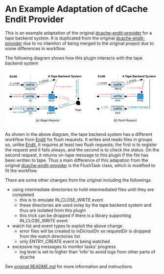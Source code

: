 An Example Adaptation of dCache Endit Provider
==============================================

This is an example adaptation of the original [dcache-endit-provider] for a tape backend system. It is duplicated from the original [dcache-endit-provider] due to no intention of being merged to the original project due to some differences in workflow.

The following diagram shows how this plugin interacts with the tape backend system

![endit-tapebackend-interactions.png](endit-tapebackend-interactions.png)


As shown in the above diagram, the tape backend system has a different workflow from [Endit] for flush requests.  It writes and reads files in groups so, unlike [Endit], it requires at least two flush requests; the first is to register the request and it fails always, and the second is to check the status.  On the second request, it returns on-tape message to this plugin if the file has been written to tape. Thus a main difference of this adapation from the original [dcache-endit-provider] is the FlushTask class, which is modified to fit the workflow.

There are some other changes from the original including the followings

* using intermediate directories to hold intermediated files until they are completed
  - this is to emulate IN_CLOSE_WRITE event
  - these directories are used soley by the tape backend system and thus are isolated from this plugin
  - this trick can be dropped if there is a library supporting IN_CLOSE_WRITE event
* watch list and event types to exploit the above change
  - error files will be created to inDir/outDir so requestDir is dropped from the watch directories list
  - only ENTRY_CREATE event is being watched
* excessive log messages to monitor tasks' progress
  - log level is set to higher than 'info' to avoid logs from other parts of dcache


See [original README.md](README-original.md) for more information and instructions.


[dcache-endit-provider]: https://github.com/neicnordic/dcache-endit-provider
[Endit]: https://github.com/neicnordic/endit
